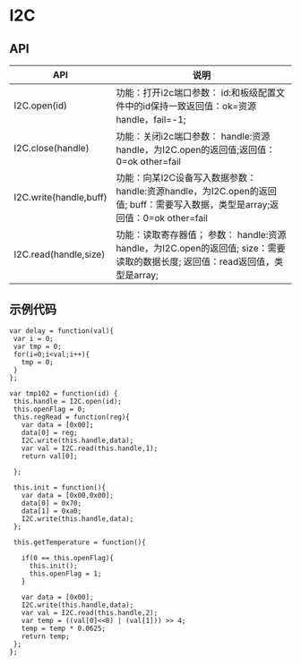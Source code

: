 # I2C



## API

| API                    | 说明                                                         |
| ---------------------- | ------------------------------------------------------------ |
| I2C.open(id)           | 功能：打开i2c端口参数： id:和板级配置文件中的id保持一致返回值：ok=资源handle，fail=-1; |
| I2C.close(handle)      | 功能：关闭i2c端口参数： handle:资源handle，为I2C.open的返回值;返回值：0=ok other=fail |
| I2C.write(handle,buff) | 功能：向某I2C设备写入数据参数： handle:资源handle，为I2C.open的返回值;  buff：需要写入数据，类型是array;返回值：0=ok other=fail |
| I2C.read(handle,size)  | 功能：读取寄存器值； 参数： handle:资源handle，为I2C.open的返回值;  size：需要读取的数据长度; 返回值：read返回值，类型是array; |

## 示例代码

 ```
var delay = function(val){
  var i = 0;
  var tmp = 0;
  for(i=0;i<val;i++){
    tmp = 0;
  }
};

var tmp102 = function(id) {
  this.handle = I2C.open(id);
  this.openFlag = 0;
  this.regRead = function(reg){
    var data = [0x00];
    data[0] = reg;
    I2C.write(this.handle,data);
    var val = I2C.read(this.handle,1);
    return val[0];

  };

  this.init = function(){
    var data = [0x00,0x00];
    data[0] = 0x70;
    data[1] = 0xa0;
    I2C.write(this.handle,data);
  };

  this.getTemperature = function(){

    if(0 == this.openFlag){
      this.init();
      this.openFlag = 1;
    }

    var data = [0x00];
    I2C.write(this.handle,data);
    var val = I2C.read(this.handle,2);
    var temp = ((val[0]<<8) | (val[1])) >> 4;
    temp = temp * 0.0625;
    return temp;
  };
};
 ```

